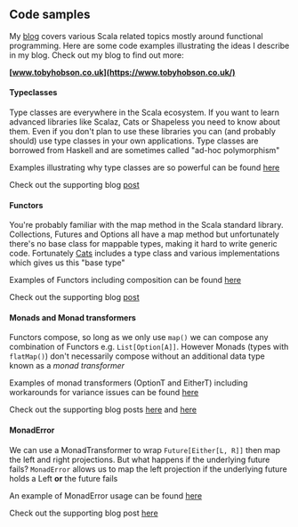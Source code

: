 ## Code samples

My [blog](https://www.tobyhobson.co.uk/) covers various Scala related topics mostly around functional programming. 
Here are some code examples illustrating the ideas I describe in my blog. Check out my blog to find out more:

**[www.tobyhobson.co.uk](https://www.tobyhobson.co.uk/)**

#### Typeclasses

Type classes are everywhere in the Scala ecosystem. If you want to learn advanced libraries like Scalaz, Cats or Shapeless 
you need to know about them. Even if you don't plan to use these libraries you can (and probably should) 
use type classes in your own applications. Type classes are borrowed from Haskell and are sometimes called "ad-hoc polymorphism"

Examples illustrating why type classes are so powerful can be found [here](src/main/scala/uk/co/tobyhobson/Typeclasses.scala)

Check out the supporting blog [post](https://www.tobyhobson.co.uk/type-classes-for-beginners/)

#### Functors

You're probably familiar with the map method in the Scala standard library. Collections, Futures and Options all have a map 
method but unfortunately there's no base class for mappable types, making it hard to write generic code. 
Fortunately [Cats](https://typelevel.org/cats/) includes a type class and various implementations which gives us this "base type"

Examples of Functors including composition can be found [here](src/main/scala/uk/co/tobyhobson/Functors.scala)

Check out the supporting blog [post](https://www.tobyhobson.co.uk/scala-cats-functor/)

#### Monads and Monad transformers

Functors compose, so long as we only use `map()` we can compose any combination of Functors e.g. `List[Option[A]]`. However
Monads (types with `flatMap()`) don't necessarily compose without an additional data type known as a *monad transformer*

Examples of monad transformers (OptionT and EitherT) including workarounds for variance issues can be found 
[here](src/main/scala/uk/co/tobyhobson/MonadTransformers.scala)

Check out the supporting blog posts [here](https://www.tobyhobson.co.uk/what-is-a-monad/) 
and [here](https://www.tobyhobson.co.uk/scala-monad-transformers/)

#### MonadError

We can use a MonadTransformer to wrap `Future[Either[L, R]]` then map the left and right projections. But what happens if
the underlying future fails? `MonadError` allows us to map the left projection if the underlying future holds a 
Left **or** the future fails

An example of MonadError usage can be found [here](src/main/scala/uk/co/tobyhobson/MonadErrors.scala)

Check out the supporting blog post [here](https://www.tobyhobson.co.uk/monad-error/)
